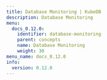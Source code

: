 ```yaml
---
title: Database Monitoring | KubeDB
description: Database Monitoring
menu:
  docs_0.12.0:
    identifier: database-monitoring
    parent: concepts
    name: Database Monitoring
    weight: 30
menu_name: docs_0.12.0
info:
  version: 0.12.0
---
```


